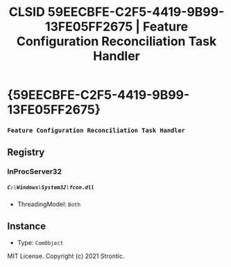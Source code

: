 ﻿---
title: "CLSID 59EECBFE-C2F5-4419-9B99-13FE05FF2675 | Feature Configuration Reconciliation Task Handler"
excerpt: What is COM-Object CLSID 59EECBFE-C2F5-4419-9B99-13FE05FF2675?
---

# {59EECBFE-C2F5-4419-9B99-13FE05FF2675}

### `Feature Configuration Reconciliation Task Handler`

## Registry


### InProcServer32

##### `C:\Windows\System32\fcon.dll`
* ThreadingModel: `Both`

## Instance

* Type: `ComObject`

MIT License. Copyright (c) 2021 Strontic.



